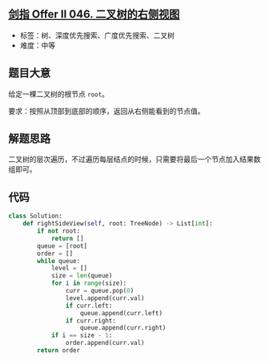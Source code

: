## [剑指 Offer II 046. 二叉树的右侧视图](https://leetcode-cn.com/problems/WNC0Lk/)

- 标签：树、深度优先搜索、广度优先搜索、二叉树
- 难度：中等

## 题目大意

给定一棵二叉树的根节点 `root`。

要求：按照从顶部到底部的顺序，返回从右侧能看到的节点值。

## 解题思路

二叉树的层次遍历，不过遍历每层结点的时候，只需要将最后一个节点加入结果数组即可。

## 代码

```Python
class Solution:
    def rightSideView(self, root: TreeNode) -> List[int]:
        if not root:
            return []
        queue = [root]
        order = []
        while queue:
            level = []
            size = len(queue)
            for i in range(size):
                curr = queue.pop(0)
                level.append(curr.val)
                if curr.left:
                    queue.append(curr.left)
                if curr.right:
                    queue.append(curr.right)
            if i == size - 1:
                order.append(curr.val)
        return order
```

